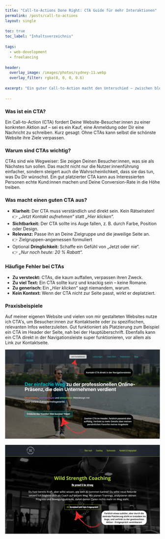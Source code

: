 ```yaml
---
title: "Call-to-Actions Done Right: CTA Guide für mehr Interaktionen"
permalink: /posts/call-to-actions
layout: single

toc: true
toc_label: "Inhaltsverzeichnis"

tags:
  - web-development
  - freelancing
  
header:
  overlay_image: /images/photos/sydney-11.webp
  overlay_filter: rgba(0, 0, 0, 0.6)

excerpt: "Ein guter Call-to-Action macht den Unterschied – zwischen bloßem Interesse und einer echten Aktion Deiner Website-Besucher:innen. In diesem Guide teile ich, warum CTAs so wichtig sind und wie Du sie gestalten kannst, um mehr Interaktionen und Conversions zu erreichen."

---
```


### Was ist ein CTA?

Ein Call-to-Action (CTA)  fordert Deine Website-Besucher:innen zu einer konkreten Aktion auf –
sei es ein Kauf, eine Anmeldung oder Dir eine Nachricht zu schreiben.
Kurz gesagt: Ohne CTAs kann selbst die schönste Website ihre Ziele verpassen.


### Warum sind CTAs wichtig?

CTAs sind wie Wegweiser: Sie zeigen Deinen Besucher:innen, was sie als Nächstes tun sollen.
Das macht nicht nur die Nutzer:innenführung einfacher, sondern steigert auch die Wahrscheinlichkeit,
dass sie das tun, was Du Dir wünschst.
Ein gut platzierter CTA kann aus Interessierten Personen echte Kund:innen machen und Deine Conversion-Rate in die Höhe treiben.

### Was macht einen guten CTA aus?

- **Klarheit:** Der CTA muss verständlich und direkt sein. Kein Rätselraten!  
  👉 *„Jetzt Kontakt aufnehmen“* statt *„Hier klicken“.*
- **Sichtbarkeit:** Der CTA sollte ins Auge fallen, z. B. durch Farbe, Position oder Design.
- **Relevanz:** Passe ihn an Deine Zielgruppe und die jeweilige Seite an.  
  👉 Zielgruppen-angemessen formuliert
- Optional **Dringlichkeit:** Schaffe ein Gefühl von „Jetzt oder nie“.  
  👉 *„Nur noch heute: 20 % Rabatt“.*

### Häufige Fehler bei CTAs

- **Zu versteckt:** CTAs, die kaum auffallen, verpassen ihren Zweck.
- **Zu viel Text:** Ein CTA sollte kurz und knackig sein – keine Romane.
- **Zu generisch:** Ein *„Hier klicken“* sagt niemandem, warum.
- **Kein Kontext:** Wenn der CTA nicht zur Seite passt, wirkt er deplatziert.


### Praxisbeispiele

Auf meiner eigenen Website und vielen von mir gestalteten Websites nutze ich CTA's, um
Besucher:innen zur Kontaktseite oder zu spezifischen, relevanten Infos weiterzuleiten.
Gut funktioniert als Platzierung zum Beispiel ein CTA im Header der Seite, nah bei der Hauptüberschrift.
Ebenfalls kann ein CTA direkt in der Navigationsleiste super funktionieren, vor allem als Link zur Kontaktseite.

![CTA Beispiel von Per Starke Web Development](/images/posts/cta/cta-example-1.webp)
<br><br>
![CTA Beispiel von Wid Strength Coaching](/images/posts/cta/cta-example-2.webp)
